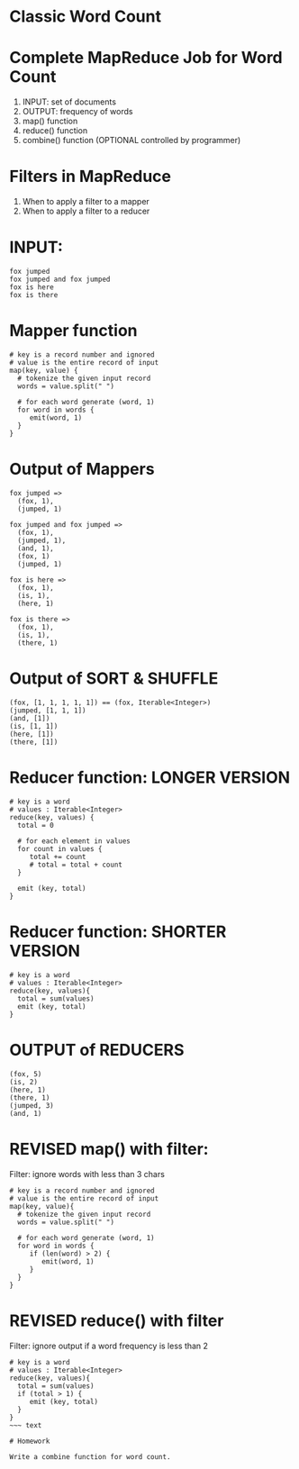# Classic Word Count

# Complete MapReduce Job for Word Count
   1. INPUT: set of documents
   2. OUTPUT: frequency of words
   3. map() function
   4. reduce() function
   5. combine() function (OPTIONAL controlled by programmer)  

# Filters in MapReduce
   1. When to apply a filter to a mapper
   2. When to apply a filter to a reducer


# INPUT:

	fox jumped
	fox jumped and fox jumped
	fox is here
	fox is there


# Mapper function

~~~text
# key is a record number and ignored
# value is the entire record of input
map(key, value) { 
  # tokenize the given input record
  words = value.split(" ")
  
  # for each word generate (word, 1)
  for word in words {
     emit(word, 1)
  }
}
~~~

# Output of Mappers

~~~text
fox jumped => 
  (fox, 1),  
  (jumped, 1)

fox jumped and fox jumped => 
  (fox, 1), 
  (jumped, 1), 
  (and, 1), 
  (fox, 1) 
  (jumped, 1)

fox is here => 
  (fox, 1), 
  (is, 1), 
  (here, 1)
  
fox is there => 
  (fox, 1), 
  (is, 1), 
  (there, 1)
~~~

# Output of SORT & SHUFFLE 

~~~text
(fox, [1, 1, 1, 1, 1]) == (fox, Iterable<Integer>)
(jumped, [1, 1, 1])
(and, [1])
(is, [1, 1])
(here, [1])
(there, [1])
~~~


# Reducer function: LONGER VERSION

~~~text
# key is a word
# values : Iterable<Integer>
reduce(key, values) { 
  total = 0
  
  # for each element in values
  for count in values {
     total += count
     # total = total + count
  }
  
  emit (key, total)
}
~~~

# Reducer function: SHORTER VERSION

~~~text
# key is a word
# values : Iterable<Integer>
reduce(key, values){ 
  total = sum(values)
  emit (key, total)
}
~~~


# OUTPUT of REDUCERS

~~~text
(fox, 5)
(is, 2)
(here, 1)
(there, 1)
(jumped, 3)
(and, 1)
~~~


# REVISED map() with filter: 

Filter: ignore words with less than 3 chars


~~~text
# key is a record number and ignored
# value is the entire record of input
map(key, value){ 
  # tokenize the given input record
  words = value.split(" ")
  
  # for each word generate (word, 1)
  for word in words {
     if (len(word) > 2) {
        emit(word, 1)
     }
  }
}
~~~


# REVISED reduce() with filter

Filter: ignore output if a word frequency is less than 2


~~~text
# key is a word
# values : Iterable<Integer>
reduce(key, values){ 
  total = sum(values)
  if (total > 1) {
     emit (key, total)
  }
}
~~~ text

# Homework

Write a combine function for word count.

